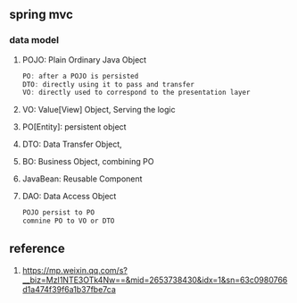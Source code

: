 ## spring mvc

### data model

1. POJO: Plain Ordinary Java Object

   ```java
   PO: after a POJO is persisted
   DTO: directly using it to pass and transfer
   VO: directly used to correspond to the presentation layer
   ```

2. VO: Value[View] Object, Serving the logic
3. PO[Entity]: persistent object
4. DTO: Data Transfer Object,
5. BO: Business Object, combining PO
6. JavaBean: Reusable Component
7. DAO: Data Access Object

   ```java
   POJO persist to PO
   comnine PO to VO or DTO
   ```

## reference

1. https://mp.weixin.qq.com/s?__biz=MzI1NTE3OTk4Nw==&mid=2653738430&idx=1&sn=63c0980766d1a474f39f6a1b37fbe7ca
